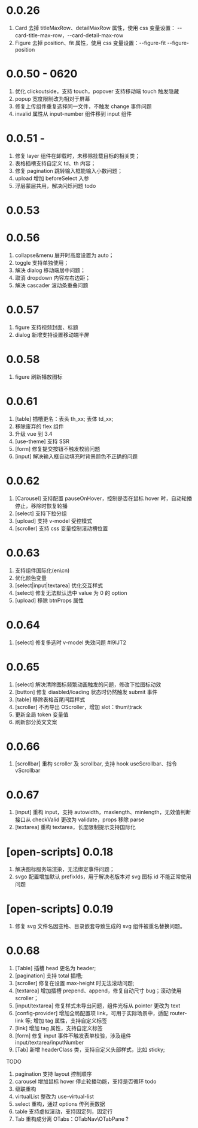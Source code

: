 # 0.0.26

1. Card 去掉 titleMaxRow、detailMaxRow 属性，使用 css 变量设置： --card-title-max-row，--card-detail-max-row
2. Figure 去掉 position、fit 属性，使用 css 变量设置：--figure-fit --figure-position

# 0.0.50 - 0620

1. 优化 clickoutside，支持 touch，popover 支持移动端 touch 触发隐藏
2. popup 宽度限制改为相对于屏幕
3. 修复上传组件重复选择同一文件，不触发 change 事件问题
4. invalid 属性从 input-number 组件移到 input 组件

# 0.0.51 -

1. 修复 layer 组件在卸载时，未移除挂载目标的相关类；
2. 表格插槽支持自定义 td、th 内容；
3. 修复 pagination 跳转输入框能输入小数问题；
4. upload 增加 beforeSelect 入参
5. 浮层蒙层共用，解决闪烁问题 todo

# 0.0.53

# 0.0.56

1. collapse&menu 展开时高度设置为 auto；
2. toggle 支持单独使用；
3. 解决 dialog 移动端居中问题；
4. 取消 dropdown 内容左右边距；
5. 解决 cascader 滚动条重叠问题

# 0.0.57

1. figure 支持视频封面、标题
2. dialog 新增支持设置移动端半屏

# 0.0.58

1. figure 刷新播放图标

# 0.0.61

1. [table] 插槽更名：表头 th_xx; 表体 td_xx;
2. 移除废弃的 flex 组件
3. 升级 vue 到 3.4
4. [use-theme] 支持 SSR
5. [form] 修复提交按钮不触发校验问题
6. [input] 解决输入框自动填充时背景颜色不正确的问题

# 0.0.62

1. [Carousel] 支持配置 pauseOnHover，控制是否在鼠标 hover 时，自动轮播停止，移除时恢复轮播
2. [select] 支持下拉分组
3. [upload] 支持 v-model 受控模式
4. [scroller] 支持 css 变量控制滚动槽位置

# 0.0.63

1. 支持组件国际化(en\cn)
2. 优化颜色变量
3. [select|input|textarea] 优化交互样式
4. [select] 修复无法默认选中 value 为 0 的 option
5. [upload] 移除 btnProps 属性

# 0.0.64

1. [select] 修复多选时 v-model 失效问题 #I9IJT2

# 0.0.65

1. [select] 解决清除图标频繁动画触发的问题，修改下拉图标动效
2. [button] 修复 diasbled/loading 状态时仍然触发 submit 事件
3. [table] 移除表格首尾间距样式
4. [scroller] 不再导出 OScroller，增加 slot：thum\track
5. 更新全局 token 变量值
6. 刷新部分英文文案

# 0.0.66

1. [scrollbar] 重构 scroller 及 scrollbar, 支持 hook useScrollbar、指令 vScrollbar

# 0.0.67

1. [input] 重构 input，支持 autowidth，maxlength、minlength，无效值判断接口从 checkValid 更改为 validate，props 移除 parse
2. [textarea] 重构 textarea，长度限制提示支持国际化

# [open-scripts] 0.0.18

1. 解决图标服务端渲染，无法绑定事件问题；
2. svgo 配置增加默认 prefixIds，用于解决老版本对 svg 图标 id 不能正常使用问题

# [open-scripts] 0.0.19

1. 修复 svg 文件名因空格、目录嵌套导致生成的 svg 组件被重名替换问题。

# 0.0.68

1. [Table] 插槽 head 更名为 header;
2. [pagination] 支持 total 插槽;
3. [scroller] 修复在设置 max-height 时无法滚动问题;
4. [textarea] 增加插槽 prepend、append，修复自动尺寸 bug；滚动使用 scroller；
5. [input/textarea] 修复样式未导出问题，组件光标从 pointer 更改为 text
6. [config-provider] 增加全局配置项 link，可用于实际场景中，适配 router-link 等; 增加 tag 属性，支持自定义标签
7. [link] 增加 tag 属性，支持自定义标签
8. [form] 修复 input 事件不触发表单校验，涉及组件 input/textarea/inputNumber
9. [Tab] 新增 headerClass 类，支持自定义头部样式，比如 sticky;

TODO

1. pagination 支持 layout 控制顺序
2. carousel 增加鼠标 hover 停止轮播功能，支持是否循环 todo
3. 级联重构
4. virtualList 整改为 use-virtual-list
5. select 重构，通过 options 传列表数据
6. table 支持虚拟滚动，支持固定列，固定行
7. Tab 重构成分离 OTabs：OTabNav\OTabPane ?
